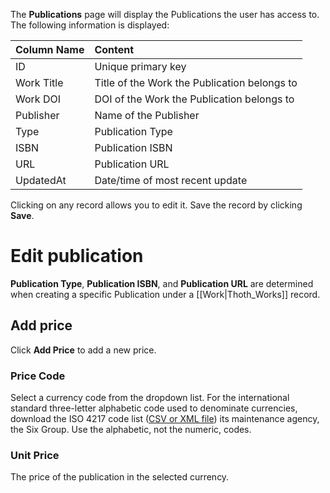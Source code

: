 The **Publications** page will display the Publications the user has access to. The following information is displayed:

| Column Name  | Content      |
| :---         | :---          | 
| ID           | Unique primary key    | 
| Work Title   | Title of the Work the Publication belongs to |
| Work DOI    | DOI of the Work the Publication belongs to |
| Publisher      | Name of the Publisher |
| Type | Publication Type |
| ISBN | Publication ISBN |
| URL | Publication URL |
| UpdatedAt    | Date/time of most recent update |

Clicking on any record allows you to edit it. Save the record by clicking **Save**.

# Edit publication

**Publication Type**, **Publication ISBN**, and **Publication URL** are determined when creating a specific Publication under a [[Work|Thoth_Works]] record.

## Add price

Click **Add Price** to add a new price.


### Price Code

Select a currency code from the dropdown list. For the international standard three-letter alphabetic code used to denominate currencies, download the ISO 4217 code list ([CSV or XML file](https://www.six-group.com/en/products-services/financial-information/data-standards.html#scrollTo=current-historical-lists)) its maintenance agency, the Six Group. Use the alphabetic, not the numeric, codes.

### Unit Price

The price of the publication in the selected currency.